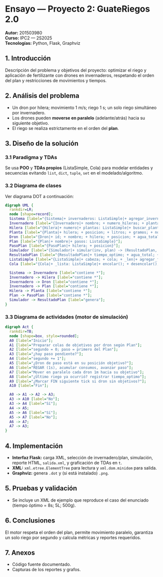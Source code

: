 
# Ensayo — Proyecto 2: GuateRiegos 2.0

**Autor:** 201503980  
**Curso:** IPC2 — 2S2025  
**Tecnologías:** Python, Flask, Graphviz

## 1. Introducción
Descripción del problema y objetivos del proyecto: optimizar el riego y aplicación de fertilizante con drones en invernaderos, respetando el orden del plan y restricciones de movimientos y tiempos.

## 2. Análisis del problema
- Un dron por hilera; movimiento 1 m/s; riego 1 s; un solo riego simultáneo por invernadero.
- Los drones pueden **moverse en paralelo** (adelante/atrás) hacia su siguiente objetivo.
- El riego se realiza estrictamente en el orden del **plan**.

## 3. Diseño de la solución
### 3.1 Paradigma y TDAs
Se usa **POO** y **TDAs propios** (ListaSimple, Cola) para modelar entidades y secuencias evitando `list`, `dict`, `tuple`, `set` en el modelado/algoritmo.

### 3.2 Diagrama de clases
Ver diagrama DOT a continuación:

```dot
digraph UML {
  rankdir=LR;
  node [shape=record];
  Sistema [label="{Sistema|+ invernaderos: ListaSimple|+ agregar_invernadero() }"];
  Invernadero [label="{Invernadero|+ nombre; + numero_hileras; + plantas_x_hilera|+ agregar_planta(); + agregar_dron(); + agregar_plan()}"];
  Hilera [label="{Hilera|+ numero|+ plantas: ListaSimple|+ buscar_planta()}"];
  Planta [label="{Planta|+ hilera; + posicion; + litros; + gramos; + nombre}"];
  Dron [label="{Dron|+ id; + nombre; + hilera; + posicion; + agua_total; + fert_total|+ objetivos: Cola}"];
  Plan [label="{Plan|+ nombre|+ pasos: ListaSimple}"];
  PasoPlan [label="{PasoPlan|+ hilera; + posicion}"];
  Simulador [label="{Simulador|+ simular(inv, plan) -> (ResultadoPlan, ListaSimple)}"];
  ResultadoPlan [label="{ResultadoPlan|+ tiempo_optimo; + agua_total; + fert_total|+ eficiencias: ListaSimple}"];
  ListaSimple [label="{ListaSimple|+ cabeza; + cola; + _len|+ agregar_final(); + buscar_primero(); + __iter__()}"];
  Cola [label="{Cola|+ _lista: ListaSimple|+ encolar(); + desencolar(); + ver_frente()}"];

  Sistema -> Invernadero [label="contiene *"];
  Invernadero -> Hilera [label="contiene *"];
  Invernadero -> Dron [label="contiene *"];
  Invernadero -> Plan [label="contiene *"];
  Hilera -> Planta [label="contiene *"];
  Plan -> PasoPlan [label="contiene *"];
  Simulador -> ResultadoPlan [label="genera"];
}
```

### 3.3 Diagrama de actividades (motor de simulación)
```dot
digraph Act {
  rankdir=TB;
  node [shape=box, style=rounded];
  A0 [label="Inicio"];
  A1 [label="Preparar colas de objetivos por dron según Plan"];
  A2 [label="segundo = 0; paso = primero del Plan"];
  A3 [label="¿hay paso pendiente?"];
  A4 [label="segundo += 1"];
  A5 [label="¿Dron de paso está en su posición objetivo?"];
  A6 [label="REGAR (1s), acumular consumos, avanzar paso"];
  A7 [label="Mover en paralelo cada dron 1m hacia su objetivo"];
  A8 [label="¿Último riego ya ocurrió? registrar tiempo_optimo"];
  A9 [label="¿Marcar FIN siguiente tick si dron sin objetivos?"];
  A10 [label="Fin"];

  A0 -> A1 -> A2 -> A3;
  A3 -> A10 [label="No"];
  A3 -> A4 [label="Sí"];
  A4 -> A5;
  A5 -> A6 [label="Sí"];
  A5 -> A7 [label="No"];
  A6 -> A7;
  A7 -> A3;
}
```

## 4. Implementación
- **Interfaz Flask:** carga XML, selección de invernadero/plan, simulación, reporte HTML, `salida.xml`, y graficación de TDAs en `t`.
- **XML:** `xml.etree.ElementTree` para lectura y `xml.dom.minidom` para salida.
- **Graphviz:** genera `.dot` y (si está instalado) `.png`.

## 5. Pruebas y validación
- Se incluye un XML de ejemplo que reproduce el caso del enunciado (tiempo óptimo = 8s; 5L; 500g).

## 6. Conclusiones
El motor respeta el orden del plan, permite movimiento paralelo, garantiza un solo riego por segundo y calcula métricas y reportes requeridos.

## 7. Anexos
- Código fuente documentado.
- Capturas de los reportes y grafos.
